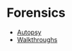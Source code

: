 # Forensics
* [Autopsy](https://sleuthkit.org/autopsy/docs/user-docs/4.0)
* [Walkthroughs](https://cci.calpoly.edu/2019-digital-forensics-downloads)

